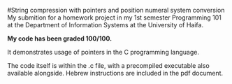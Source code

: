 #String compression with pointers and position numeral system conversion
My submition for a homework project in my 1st semester Programming 101 at the Department of Information Systems at the University of Haifa.

**My code has been graded 100/100.**

It demonstrates usage of pointers in the C programming language. 

The code itself is within the .c file, with a precompiled executable also available alongside. Hebrew instructions are included in the pdf document.

